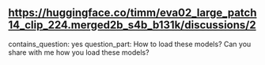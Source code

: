 ## https://huggingface.co/timm/eva02_large_patch14_clip_224.merged2b_s4b_b131k/discussions/2

contains_question: yes
question_part: How to load these models? Can you share with me how you load these models?